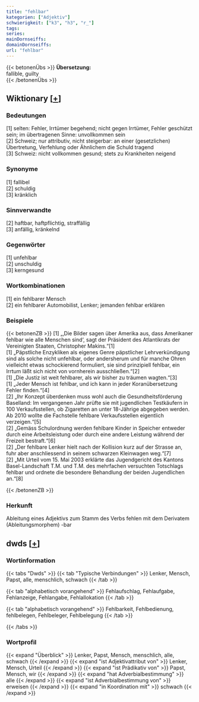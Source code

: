 ```yaml
---
title: "fehlbar"
kategorien: ["Adjektiv"]
schwierigkeit: ["k3", "h3", "r_"]
tags:
series:
mainDornseiffs:
domainDornseiffs:
url: "fehlbar"
---
```


{{< betonenÜbs >}}
**Übersetzung:**  
fallible, guilty  
{{< /betonenÜbs >}}

## Wiktionary [[+](https://de.wiktionary.org/wiki/fehlbar)]

### Bedeutungen
[1] selten: Fehler, Irrtümer begehend; nicht gegen Irrtümer, Fehler geschützt sein; im übertragenen Sinne: unvollkommen sein  
[2] Schweiz; nur attributiv, nicht steigerbar: an einer (gesetzlichen) Übertretung, Verfehlung oder Ähnlichem die Schuld tragend  
[3] Schweiz: nicht vollkommen gesund; stets zu Krankheiten neigend  

### Synonyme
[1] fallibel  
[2] schuldig  
[3] kränklich  

### Sinnverwandte
[2] haftbar, haftpflichtig, straffällig  
[3] anfällig, kränkelnd  

### Gegenwörter
[1] unfehlbar  
[2] unschuldig  
[3] kerngesund  

### Wortkombinationen
[1] ein fehlbarer Mensch  
[2] ein fehlbarer Automobilist, Lenker; jemanden fehlbar erklären  

### Beispiele
{{< betonenZB >}}
[1] „‚Die Bilder sagen über Amerika aus, dass Amerikaner fehlbar wie alle Menschen sind‘, sagt der Präsident des Atlantikrats der Vereinigten Staaten, Christopher Makins.“[1]  
[1] „Päpstliche Enzykliken als eigenes Genre päpstlicher Lehrverkündigung sind als solche nicht unfehlbar, oder andersherum und für manche Ohren vielleicht etwas schockierend formuliert, sie sind prinzipiell fehlbar, ein Irrtum läßt sich nicht von vornherein ausschließen.“[2]  
[1] „Die Justiz ist weit fehlbarer, als wir bisher zu träumen wagten.“[3]  
[1] „Jeder Mensch ist fehlbar, und ich kann in jeder Koranübersetzung Fehler finden.“[4]  
[2] „Ihr Konzept überdenken muss wohl auch die Gesundheitsförderung Baselland: Im vergangenen Jahr prüfte sie mit jugendlichen Testkäufern in 100 Verkaufsstellen, ob Zigaretten an unter 18-Jährige abgegeben werden. Ab 2010 wollte die Fachstelle fehlbare Verkaufsstellen eigentlich verzeigen.“[5]  
[2] „Gemäss Schulordnung werden fehlbare Kinder in Speicher entweder durch eine Arbeitsleistung oder durch eine andere Leistung während der Freizeit bestraft.“[6]  
[2] „Der fehlbare Lenker hielt nach der Kollision kurz auf der Strasse an, fuhr aber anschliessend in seinem schwarzen Kleinwagen weg.“[7]  
[2] „Mit Urteil vom 15. Mai 2003 erklärte das Jugendgericht des Kantons Basel-Landschaft T.M. und T.M. des mehrfachen versuchten Totschlags fehlbar und ordnete die besondere Behandlung der beiden Jugendlichen an.“[8]  

{{< /betonenZB >}}
### Herkunft
Ableitung eines Adjektivs zum Stamm des Verbs fehlen mit dem Derivatem (Ableitungsmorphem) -bar  



## dwds [[+](https://www.dwds.de/wb/fehlbar)]

### Wortinformation
{{< tabs "Dwds" >}}
{{< tab "Typische Verbindungen" >}}
Lenker, Mensch, Papst, alle, menschlich, schwach
{{< /tab >}}

{{< tab "alphabetisch vorangehend" >}}
Fehlaufschlag, Fehlaufgabe, Fehlanzeige, Fehlangabe, Fehlallokation
{{< /tab >}}

{{< tab "alphabetisch vorangehend" >}}
Fehlbarkeit, Fehlbedienung, fehlbelegen, Fehlbeleger, Fehlbelegung
{{< /tab >}}

{{< /tabs >}}

### Wortprofil
{{< expand "Überblick" >}} Lenker, Papst, Mensch, menschlich, alle, schwach {{< /expand >}}
{{< expand "ist Adjektivattribut von" >}} Lenker, Mensch, Urteil {{< /expand >}}
{{< expand "ist Prädikativ von" >}} Papst, Mensch, wir {{< /expand >}}
{{< expand "hat Adverbialbestimmung" >}} alle {{< /expand >}}
{{< expand "ist Adverbialbestimmung von" >}} erweisen {{< /expand >}}
{{< expand "in Koordination mit" >}} schwach {{< /expand >}}

